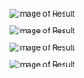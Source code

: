 ![Image of Result](http://imgur.com/NoJQSN0)

![Image of Result](http://imgur.com/oocGQ0v)

![Image of Result](http://imgur.com/NqDMgFt)

![Image of Result](http://imgur.com/0KIgCce)
